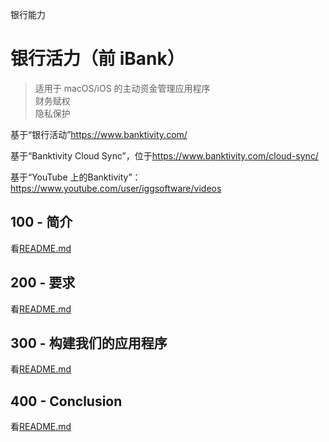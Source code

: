 银行能力

# 银行活力（前 iBank）

> 适用于 macOS/iOS 的主动资金管理应用程序<br/>财务赋权<br/>隐私保护<br/>

基于“银行活动”<https://www.banktivity.com/>

基于“Banktivity Cloud Sync”，位于<https://www.banktivity.com/cloud-sync/>

基于“YouTube 上的Banktivity”：<https://www.youtube.com/user/iggsoftware/videos>

## 100 - 简介

看[README.md](./100/README.md)

## 200 - 要求

看[README.md](./200/README.md)

## 300 - 构建我们的应用程序

看[README.md](./300/README.md)

## 400 - Conclusion

看[README.md](./400/README.md)
